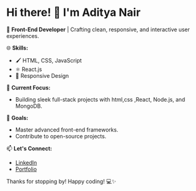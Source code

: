 # Hi there! 👋 I'm Aditya Nair

🚀 **Front-End Developer** | Crafting clean, responsive, and interactive user experiences.  

🌐 **Skills:**  
- 🖌️ HTML, CSS, JavaScript  
- ⚛️ React.js  
- 📱 Responsive Design   

📂 **Current Focus:**  
- Building sleek full-stack projects with html,css ,React, Node.js, and MongoDB.  

🎯 **Goals:**  
- Master advanced front-end frameworks.  
- Contribute to open-source projects.  

📫 **Let's Connect:**  
- [LinkedIn]([https://linkedin.com/in/yourprofile](https://www.linkedin.com/in/aditya-nair-72b41721a/))  
- [Portfolio]([https://yourwebsite.com](https://portfoliobyadityanair.netlify.app/#home))  

Thanks for stopping by! Happy coding! 💻✨

